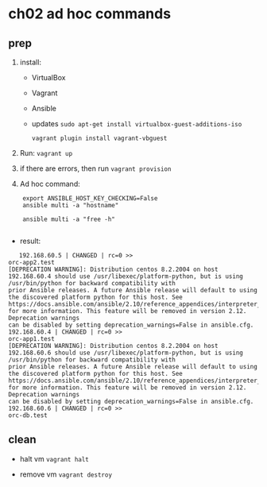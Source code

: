 # ch02 ad hoc commands

## prep
1. install:
   * VirtualBox
   * Vagrant 
   * Ansible

   * updates
	 `sudo apt-get install virtualbox-guest-additions-iso`

	 `vagrant plugin install vagrant-vbguest`


2. Run:
   `vagrant up`
   
   
3. if there are errors, then run
   `vagrant provision`
   
   
4. Ad hoc command: 
```
	export ANSIBLE_HOST_KEY_CHECKING=False
	ansible multi -a "hostname"
		
	ansible multi -a "free -h"
	
```

   
   * result:  
```   
   192.168.60.5 | CHANGED | rc=0 >>
orc-app2.test
[DEPRECATION WARNING]: Distribution centos 8.2.2004 on host 192.168.60.4 should use /usr/libexec/platform-python, but is using /usr/bin/python for backward compatibility with 
prior Ansible releases. A future Ansible release will default to using the discovered platform python for this host. See 
https://docs.ansible.com/ansible/2.10/reference_appendices/interpreter_discovery.html for more information. This feature will be removed in version 2.12. Deprecation warnings 
can be disabled by setting deprecation_warnings=False in ansible.cfg.
192.168.60.4 | CHANGED | rc=0 >>
orc-app1.test
[DEPRECATION WARNING]: Distribution centos 8.2.2004 on host 192.168.60.6 should use /usr/libexec/platform-python, but is using /usr/bin/python for backward compatibility with 
prior Ansible releases. A future Ansible release will default to using the discovered platform python for this host. See 
https://docs.ansible.com/ansible/2.10/reference_appendices/interpreter_discovery.html for more information. This feature will be removed in version 2.12. Deprecation warnings 
can be disabled by setting deprecation_warnings=False in ansible.cfg.
192.168.60.6 | CHANGED | rc=0 >>
orc-db.test
```
   
   
## clean

* halt vm
  `vagrant halt`
  
* remove vm
  `vagrant destroy`
  
  
